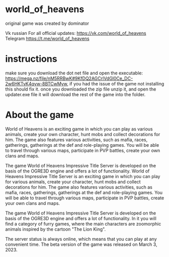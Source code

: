 # world_of_heavens

 original game was created by dominator
 
 Vk russian 
For all official updates: https://vk.com/world_of_heavens
Telegram https://t.me/world_of_heavens
# instructions
make sure you download the dot net file and open the executable: https://mega.nz/file/nM5RRBwK#9KfDQ2AGCrlVdGl0Ce_DC-2w6HKTvK4qyw-8BTCwMyw, if you had the issue of the game not installing this should fix it. once you downloaded the zip file unzip it, and open the updater.exe file it will download the rest of the game into the folder.

# About the game
World of Heavens is an exciting game in which you can play as various animals, create your own character, hunt mobs and collect decorations for him. The game also features various activities, such as mafia, races, gatherings, gatherings at the def and role-playing games. You will be able to travel through various maps, participate in PVP battles, create your own clans and maps.

The game World of Heavens Impressive Title Server is developed on the basis of the OGRE3D engine and offers a lot of functionality. World of Heavens Impressive Title Server is an exciting game in which you can play for various animals, create your character, hunt mobs and collect decorations for him. The game also features various activities, such as mafia, races, gatherings, gatherings at the def and role-playing games. You will be able to travel through various maps, participate in PVP battles, create your own clans and maps.

The game World of Heavens Impressive Title Server is developed on the basis of the OGRE3D engine and offers a lot of functionality. In it you will find a category of furry games, where the main characters are zoomorphic animals inspired by the cartoon "The Lion King".

The server status is always online, which means that you can play at any convenient time. The beta version of the game was released on March 3, 2023.

